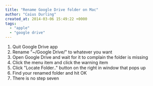 ```yaml
---
title: "Rename Google Drive folder on Mac"
author: "Caius Durling"
created_at: 2014-03-06 15:49:22 +0000
tags:
  - "apple"
  - "google drive"
---
```


1. Quit Google Drive app
2. Rename "~/Google Drive/" to whatever you want
3. Open Google Drive and wait for it to complain the folder is missing
4. Click the menu item and click the warning item
5. Click "Locate Folder.." button on the right in window that pops up
6. Find your renamed folder and hit OK
7. There is no step seven

